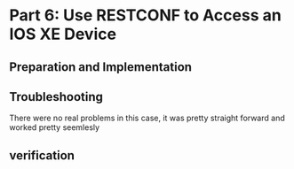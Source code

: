 # Part 6: Use RESTCONF to Access an IOS XE Device 


## Preparation and Implementation
 

## Troubleshooting

There were no real problems in this case, it was pretty straight forward and worked pretty seemlesly

## verification

